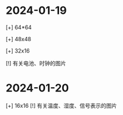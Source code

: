 # 2024-01-19
[+] 64*64

[+] 48x48

[+] 32x16

[!] 有关电池、时钟的图片

# 2024-01-20
[+] 16x16
[!] 有关温度、湿度、信号表示的图片
